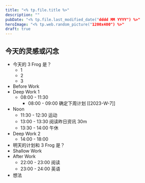 ```yaml
---
title: "<% tp.file.title %>"
description: ""
pubDate: "<% tp.file.last_modified_date("dddd MM YYYY") %>"
heroImage: "<% tp.web.random_picture("1200x400") %>"
draft: true
---
```



## 今天的灵感或闪念

- 今天的 3 Frog 是？
	- 1
	- 2
	- 3
- Before Work
- Deep Work 1
	- 08:00 - 11:30
		- 08:00 - 09:00 确定下周计划 [[2023-W-7]]
- Noon
	- 11:30 - 12:30 运动
	- 13:00 - 13:30 阅读昨日资讯 30m
	- 13:30 - 14:00 午休
- Deep Work 2
	- 14:00 - 18:00
- 明天的计划和 3 Frog 是？
- Shallow Work
- After Work
	- 22:00 - 23:00 阅读
	- 23:00 - 24:00 英语
- 想法
